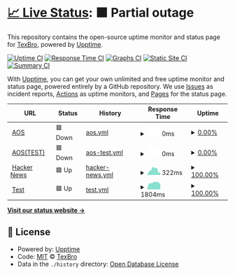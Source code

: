 # [📈 Live Status](https://TexBro.github.io/AOS-UPPTIME-TEST): <!--live status--> **🟧 Partial outage**

This repository contains the open-source uptime monitor and status page for [TexBro](https://TexBro.github.io/AOS-UPPTIME-TEST), powered by [Upptime](https://github.com/upptime/upptime).

[![Uptime CI](https://github.com/TexBro/AOS-UPPTIME-TEST/workflows/Uptime%20CI/badge.svg)](https://github.com/TexBro/AOS-UPPTIME-TEST/actions?query=workflow%3A%22Uptime+CI%22)
[![Response Time CI](https://github.com/TexBro/AOS-UPPTIME-TEST/workflows/Response%20Time%20CI/badge.svg)](https://github.com/TexBro/AOS-UPPTIME-TEST/actions?query=workflow%3A%22Response+Time+CI%22)
[![Graphs CI](https://github.com/TexBro/AOS-UPPTIME-TEST/workflows/Graphs%20CI/badge.svg)](https://github.com/TexBro/AOS-UPPTIME-TEST/actions?query=workflow%3A%22Graphs+CI%22)
[![Static Site CI](https://github.com/TexBro/AOS-UPPTIME-TEST/workflows/Static%20Site%20CI/badge.svg)](https://github.com/TexBro/AOS-UPPTIME-TEST/actions?query=workflow%3A%22Static+Site+CI%22)
[![Summary CI](https://github.com/TexBro/AOS-UPPTIME-TEST/workflows/Summary%20CI/badge.svg)](https://github.com/TexBro/AOS-UPPTIME-TEST/actions?query=workflow%3A%22Summary+CI%22)

With [Upptime](https://upptime.js.org), you can get your own unlimited and free uptime monitor and status page, powered entirely by a GitHub repository. We use [Issues](https://github.com/TexBro/AOS-UPPTIME-TEST/issues) as incident reports, [Actions](https://github.com/TexBro/AOS-UPPTIME-TEST/actions) as uptime monitors, and [Pages](https://TexBro.github.io/AOS-UPPTIME-TEST) for the status page.

<!--start: status pages-->
<!-- This summary is generated by Upptime (https://github.com/upptime/upptime) -->
<!-- Do not edit this manually, your changes will be overwritten -->
<!-- prettier-ignore -->
| URL | Status | History | Response Time | Uptime |
| --- | ------ | ------- | ------------- | ------ |
| <img alt="" src="https://favicons.githubusercontent.com/www.webaos.com" height="13"> [AOS](https://www.webaos.com) | 🟥 Down | [aos.yml](https://github.com/TexBro/AOS-UPPTIME-TEST/commits/HEAD/history/aos.yml) | <details><summary><img alt="Response time graph" src="./graphs/aos/response-time-week.png" height="20"> 0ms</summary><br><a href="https://TexBro.github.io/AOS-UPPTIME-TEST/history/aos"><img alt="Response time 0" src="https://img.shields.io/endpoint?url=https%3A%2F%2Fraw.githubusercontent.com%2FTexBro%2FAOS-UPPTIME-TEST%2FHEAD%2Fapi%2Faos%2Fresponse-time.json"></a><br><a href="https://TexBro.github.io/AOS-UPPTIME-TEST/history/aos"><img alt="24-hour response time 0" src="https://img.shields.io/endpoint?url=https%3A%2F%2Fraw.githubusercontent.com%2FTexBro%2FAOS-UPPTIME-TEST%2FHEAD%2Fapi%2Faos%2Fresponse-time-day.json"></a><br><a href="https://TexBro.github.io/AOS-UPPTIME-TEST/history/aos"><img alt="7-day response time 0" src="https://img.shields.io/endpoint?url=https%3A%2F%2Fraw.githubusercontent.com%2FTexBro%2FAOS-UPPTIME-TEST%2FHEAD%2Fapi%2Faos%2Fresponse-time-week.json"></a><br><a href="https://TexBro.github.io/AOS-UPPTIME-TEST/history/aos"><img alt="30-day response time 0" src="https://img.shields.io/endpoint?url=https%3A%2F%2Fraw.githubusercontent.com%2FTexBro%2FAOS-UPPTIME-TEST%2FHEAD%2Fapi%2Faos%2Fresponse-time-month.json"></a><br><a href="https://TexBro.github.io/AOS-UPPTIME-TEST/history/aos"><img alt="1-year response time 0" src="https://img.shields.io/endpoint?url=https%3A%2F%2Fraw.githubusercontent.com%2FTexBro%2FAOS-UPPTIME-TEST%2FHEAD%2Fapi%2Faos%2Fresponse-time-year.json"></a></details> | <details><summary><a href="https://TexBro.github.io/AOS-UPPTIME-TEST/history/aos">0.00%</a></summary><a href="https://TexBro.github.io/AOS-UPPTIME-TEST/history/aos"><img alt="All-time uptime 0.00%" src="https://img.shields.io/endpoint?url=https%3A%2F%2Fraw.githubusercontent.com%2FTexBro%2FAOS-UPPTIME-TEST%2FHEAD%2Fapi%2Faos%2Fuptime.json"></a><br><a href="https://TexBro.github.io/AOS-UPPTIME-TEST/history/aos"><img alt="24-hour uptime 0.00%" src="https://img.shields.io/endpoint?url=https%3A%2F%2Fraw.githubusercontent.com%2FTexBro%2FAOS-UPPTIME-TEST%2FHEAD%2Fapi%2Faos%2Fuptime-day.json"></a><br><a href="https://TexBro.github.io/AOS-UPPTIME-TEST/history/aos"><img alt="7-day uptime 0.00%" src="https://img.shields.io/endpoint?url=https%3A%2F%2Fraw.githubusercontent.com%2FTexBro%2FAOS-UPPTIME-TEST%2FHEAD%2Fapi%2Faos%2Fuptime-week.json"></a><br><a href="https://TexBro.github.io/AOS-UPPTIME-TEST/history/aos"><img alt="30-day uptime 1.38%" src="https://img.shields.io/endpoint?url=https%3A%2F%2Fraw.githubusercontent.com%2FTexBro%2FAOS-UPPTIME-TEST%2FHEAD%2Fapi%2Faos%2Fuptime-month.json"></a><br><a href="https://TexBro.github.io/AOS-UPPTIME-TEST/history/aos"><img alt="1-year uptime 0.00%" src="https://img.shields.io/endpoint?url=https%3A%2F%2Fraw.githubusercontent.com%2FTexBro%2FAOS-UPPTIME-TEST%2FHEAD%2Fapi%2Faos%2Fuptime-year.json"></a></details>
| <img alt="" src="https://favicons.githubusercontent.com/211.242.184.50" height="13"> [AOS(TEST)](http://211.242.184.50) | 🟥 Down | [aos-test.yml](https://github.com/TexBro/AOS-UPPTIME-TEST/commits/HEAD/history/aos-test.yml) | <details><summary><img alt="Response time graph" src="./graphs/aos-test/response-time-week.png" height="20"> 0ms</summary><br><a href="https://TexBro.github.io/AOS-UPPTIME-TEST/history/aos-test"><img alt="Response time 0" src="https://img.shields.io/endpoint?url=https%3A%2F%2Fraw.githubusercontent.com%2FTexBro%2FAOS-UPPTIME-TEST%2FHEAD%2Fapi%2Faos-test%2Fresponse-time.json"></a><br><a href="https://TexBro.github.io/AOS-UPPTIME-TEST/history/aos-test"><img alt="24-hour response time 0" src="https://img.shields.io/endpoint?url=https%3A%2F%2Fraw.githubusercontent.com%2FTexBro%2FAOS-UPPTIME-TEST%2FHEAD%2Fapi%2Faos-test%2Fresponse-time-day.json"></a><br><a href="https://TexBro.github.io/AOS-UPPTIME-TEST/history/aos-test"><img alt="7-day response time 0" src="https://img.shields.io/endpoint?url=https%3A%2F%2Fraw.githubusercontent.com%2FTexBro%2FAOS-UPPTIME-TEST%2FHEAD%2Fapi%2Faos-test%2Fresponse-time-week.json"></a><br><a href="https://TexBro.github.io/AOS-UPPTIME-TEST/history/aos-test"><img alt="30-day response time 0" src="https://img.shields.io/endpoint?url=https%3A%2F%2Fraw.githubusercontent.com%2FTexBro%2FAOS-UPPTIME-TEST%2FHEAD%2Fapi%2Faos-test%2Fresponse-time-month.json"></a><br><a href="https://TexBro.github.io/AOS-UPPTIME-TEST/history/aos-test"><img alt="1-year response time 0" src="https://img.shields.io/endpoint?url=https%3A%2F%2Fraw.githubusercontent.com%2FTexBro%2FAOS-UPPTIME-TEST%2FHEAD%2Fapi%2Faos-test%2Fresponse-time-year.json"></a></details> | <details><summary><a href="https://TexBro.github.io/AOS-UPPTIME-TEST/history/aos-test">0.00%</a></summary><a href="https://TexBro.github.io/AOS-UPPTIME-TEST/history/aos-test"><img alt="All-time uptime 0.00%" src="https://img.shields.io/endpoint?url=https%3A%2F%2Fraw.githubusercontent.com%2FTexBro%2FAOS-UPPTIME-TEST%2FHEAD%2Fapi%2Faos-test%2Fuptime.json"></a><br><a href="https://TexBro.github.io/AOS-UPPTIME-TEST/history/aos-test"><img alt="24-hour uptime 0.00%" src="https://img.shields.io/endpoint?url=https%3A%2F%2Fraw.githubusercontent.com%2FTexBro%2FAOS-UPPTIME-TEST%2FHEAD%2Fapi%2Faos-test%2Fuptime-day.json"></a><br><a href="https://TexBro.github.io/AOS-UPPTIME-TEST/history/aos-test"><img alt="7-day uptime 0.00%" src="https://img.shields.io/endpoint?url=https%3A%2F%2Fraw.githubusercontent.com%2FTexBro%2FAOS-UPPTIME-TEST%2FHEAD%2Fapi%2Faos-test%2Fuptime-week.json"></a><br><a href="https://TexBro.github.io/AOS-UPPTIME-TEST/history/aos-test"><img alt="30-day uptime 1.38%" src="https://img.shields.io/endpoint?url=https%3A%2F%2Fraw.githubusercontent.com%2FTexBro%2FAOS-UPPTIME-TEST%2FHEAD%2Fapi%2Faos-test%2Fuptime-month.json"></a><br><a href="https://TexBro.github.io/AOS-UPPTIME-TEST/history/aos-test"><img alt="1-year uptime 0.00%" src="https://img.shields.io/endpoint?url=https%3A%2F%2Fraw.githubusercontent.com%2FTexBro%2FAOS-UPPTIME-TEST%2FHEAD%2Fapi%2Faos-test%2Fuptime-year.json"></a></details>
| <img alt="" src="https://favicons.githubusercontent.com/news.ycombinator.com" height="13"> [Hacker News](https://news.ycombinator.com) | 🟩 Up | [hacker-news.yml](https://github.com/TexBro/AOS-UPPTIME-TEST/commits/HEAD/history/hacker-news.yml) | <details><summary><img alt="Response time graph" src="./graphs/hacker-news/response-time-week.png" height="20"> 322ms</summary><br><a href="https://TexBro.github.io/AOS-UPPTIME-TEST/history/hacker-news"><img alt="Response time 308" src="https://img.shields.io/endpoint?url=https%3A%2F%2Fraw.githubusercontent.com%2FTexBro%2FAOS-UPPTIME-TEST%2FHEAD%2Fapi%2Fhacker-news%2Fresponse-time.json"></a><br><a href="https://TexBro.github.io/AOS-UPPTIME-TEST/history/hacker-news"><img alt="24-hour response time 131" src="https://img.shields.io/endpoint?url=https%3A%2F%2Fraw.githubusercontent.com%2FTexBro%2FAOS-UPPTIME-TEST%2FHEAD%2Fapi%2Fhacker-news%2Fresponse-time-day.json"></a><br><a href="https://TexBro.github.io/AOS-UPPTIME-TEST/history/hacker-news"><img alt="7-day response time 322" src="https://img.shields.io/endpoint?url=https%3A%2F%2Fraw.githubusercontent.com%2FTexBro%2FAOS-UPPTIME-TEST%2FHEAD%2Fapi%2Fhacker-news%2Fresponse-time-week.json"></a><br><a href="https://TexBro.github.io/AOS-UPPTIME-TEST/history/hacker-news"><img alt="30-day response time 258" src="https://img.shields.io/endpoint?url=https%3A%2F%2Fraw.githubusercontent.com%2FTexBro%2FAOS-UPPTIME-TEST%2FHEAD%2Fapi%2Fhacker-news%2Fresponse-time-month.json"></a><br><a href="https://TexBro.github.io/AOS-UPPTIME-TEST/history/hacker-news"><img alt="1-year response time 308" src="https://img.shields.io/endpoint?url=https%3A%2F%2Fraw.githubusercontent.com%2FTexBro%2FAOS-UPPTIME-TEST%2FHEAD%2Fapi%2Fhacker-news%2Fresponse-time-year.json"></a></details> | <details><summary><a href="https://TexBro.github.io/AOS-UPPTIME-TEST/history/hacker-news">100.00%</a></summary><a href="https://TexBro.github.io/AOS-UPPTIME-TEST/history/hacker-news"><img alt="All-time uptime 99.95%" src="https://img.shields.io/endpoint?url=https%3A%2F%2Fraw.githubusercontent.com%2FTexBro%2FAOS-UPPTIME-TEST%2FHEAD%2Fapi%2Fhacker-news%2Fuptime.json"></a><br><a href="https://TexBro.github.io/AOS-UPPTIME-TEST/history/hacker-news"><img alt="24-hour uptime 100.00%" src="https://img.shields.io/endpoint?url=https%3A%2F%2Fraw.githubusercontent.com%2FTexBro%2FAOS-UPPTIME-TEST%2FHEAD%2Fapi%2Fhacker-news%2Fuptime-day.json"></a><br><a href="https://TexBro.github.io/AOS-UPPTIME-TEST/history/hacker-news"><img alt="7-day uptime 100.00%" src="https://img.shields.io/endpoint?url=https%3A%2F%2Fraw.githubusercontent.com%2FTexBro%2FAOS-UPPTIME-TEST%2FHEAD%2Fapi%2Fhacker-news%2Fuptime-week.json"></a><br><a href="https://TexBro.github.io/AOS-UPPTIME-TEST/history/hacker-news"><img alt="30-day uptime 98.76%" src="https://img.shields.io/endpoint?url=https%3A%2F%2Fraw.githubusercontent.com%2FTexBro%2FAOS-UPPTIME-TEST%2FHEAD%2Fapi%2Fhacker-news%2Fuptime-month.json"></a><br><a href="https://TexBro.github.io/AOS-UPPTIME-TEST/history/hacker-news"><img alt="1-year uptime 99.90%" src="https://img.shields.io/endpoint?url=https%3A%2F%2Fraw.githubusercontent.com%2FTexBro%2FAOS-UPPTIME-TEST%2FHEAD%2Fapi%2Fhacker-news%2Fuptime-year.json"></a></details>
| <img alt="" src="https://favicons.githubusercontent.com/naver.com" height="13"> [Test](https://naver.com) | 🟩 Up | [test.yml](https://github.com/TexBro/AOS-UPPTIME-TEST/commits/HEAD/history/test.yml) | <details><summary><img alt="Response time graph" src="./graphs/test/response-time-week.png" height="20"> 1804ms</summary><br><a href="https://TexBro.github.io/AOS-UPPTIME-TEST/history/test"><img alt="Response time 1819" src="https://img.shields.io/endpoint?url=https%3A%2F%2Fraw.githubusercontent.com%2FTexBro%2FAOS-UPPTIME-TEST%2FHEAD%2Fapi%2Ftest%2Fresponse-time.json"></a><br><a href="https://TexBro.github.io/AOS-UPPTIME-TEST/history/test"><img alt="24-hour response time 1550" src="https://img.shields.io/endpoint?url=https%3A%2F%2Fraw.githubusercontent.com%2FTexBro%2FAOS-UPPTIME-TEST%2FHEAD%2Fapi%2Ftest%2Fresponse-time-day.json"></a><br><a href="https://TexBro.github.io/AOS-UPPTIME-TEST/history/test"><img alt="7-day response time 1804" src="https://img.shields.io/endpoint?url=https%3A%2F%2Fraw.githubusercontent.com%2FTexBro%2FAOS-UPPTIME-TEST%2FHEAD%2Fapi%2Ftest%2Fresponse-time-week.json"></a><br><a href="https://TexBro.github.io/AOS-UPPTIME-TEST/history/test"><img alt="30-day response time 1807" src="https://img.shields.io/endpoint?url=https%3A%2F%2Fraw.githubusercontent.com%2FTexBro%2FAOS-UPPTIME-TEST%2FHEAD%2Fapi%2Ftest%2Fresponse-time-month.json"></a><br><a href="https://TexBro.github.io/AOS-UPPTIME-TEST/history/test"><img alt="1-year response time 1819" src="https://img.shields.io/endpoint?url=https%3A%2F%2Fraw.githubusercontent.com%2FTexBro%2FAOS-UPPTIME-TEST%2FHEAD%2Fapi%2Ftest%2Fresponse-time-year.json"></a></details> | <details><summary><a href="https://TexBro.github.io/AOS-UPPTIME-TEST/history/test">100.00%</a></summary><a href="https://TexBro.github.io/AOS-UPPTIME-TEST/history/test"><img alt="All-time uptime 100.00%" src="https://img.shields.io/endpoint?url=https%3A%2F%2Fraw.githubusercontent.com%2FTexBro%2FAOS-UPPTIME-TEST%2FHEAD%2Fapi%2Ftest%2Fuptime.json"></a><br><a href="https://TexBro.github.io/AOS-UPPTIME-TEST/history/test"><img alt="24-hour uptime 100.00%" src="https://img.shields.io/endpoint?url=https%3A%2F%2Fraw.githubusercontent.com%2FTexBro%2FAOS-UPPTIME-TEST%2FHEAD%2Fapi%2Ftest%2Fuptime-day.json"></a><br><a href="https://TexBro.github.io/AOS-UPPTIME-TEST/history/test"><img alt="7-day uptime 100.00%" src="https://img.shields.io/endpoint?url=https%3A%2F%2Fraw.githubusercontent.com%2FTexBro%2FAOS-UPPTIME-TEST%2FHEAD%2Fapi%2Ftest%2Fuptime-week.json"></a><br><a href="https://TexBro.github.io/AOS-UPPTIME-TEST/history/test"><img alt="30-day uptime 100.00%" src="https://img.shields.io/endpoint?url=https%3A%2F%2Fraw.githubusercontent.com%2FTexBro%2FAOS-UPPTIME-TEST%2FHEAD%2Fapi%2Ftest%2Fuptime-month.json"></a><br><a href="https://TexBro.github.io/AOS-UPPTIME-TEST/history/test"><img alt="1-year uptime 100.00%" src="https://img.shields.io/endpoint?url=https%3A%2F%2Fraw.githubusercontent.com%2FTexBro%2FAOS-UPPTIME-TEST%2FHEAD%2Fapi%2Ftest%2Fuptime-year.json"></a></details>

<!--end: status pages-->

[**Visit our status website →**](https://TexBro.github.io/AOS-UPPTIME-TEST)

## 📄 License

- Powered by: [Upptime](https://github.com/upptime/upptime)
- Code: [MIT](./LICENSE) © [TexBro](https://TexBro.github.io/AOS-UPPTIME-TEST)
- Data in the `./history` directory: [Open Database License](https://opendatacommons.org/licenses/odbl/1-0/)
